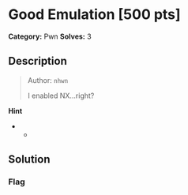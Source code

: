 # Good Emulation [500 pts]

**Category:** Pwn
**Solves:** 3

## Description
><p>Author: <code>nhwn</code></p><p>I enabled NX...right?</p>

**Hint**
* -

## Solution

### Flag

